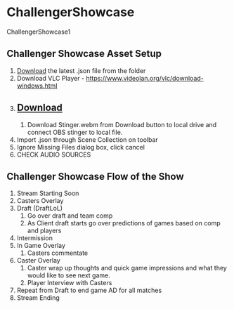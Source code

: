 # ChallengerShowcase
 ChallengerShowcase1

## Challenger Showcase Asset Setup

1. [Download](https://github.com/XlncEsports/ChallengerShowcase/releases) the latest .json file from the folder
2. Download VLC Player - https://www.videolan.org/vlc/download-windows.html
3. ## [Download](https://github.com/XlncEsports/ChallengerShowcase/blob/main/Assets/ScenePNGS/Stinger.webm)
    1. Download Stinger.webm from Download button to local drive and connect OBS stinger to local file.
4. Import .json through Scene Collection on toolbar
5. Ignore Missing Files dialog box, click cancel
6. CHECK AUDIO SOURCES


## Challenger Showcase Flow of the Show

1. Stream Starting Soon
2. Casters Overlay
3. Draft (DraftLoL) 
    1. Go over draft and team comp
    2. As Client draft starts go over predictions of games based on comp and players
4. Intermission
5. In Game Overlay
    1. Casters commentate 
6. Caster Overlay
    1. Caster wrap up thoughts and quick game impressions and what they would like to see next game.
    2. Player Interview with Casters
7. Repeat from Draft to end game AD for all matches
8. Stream Ending

